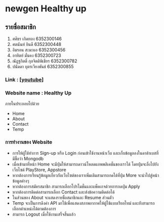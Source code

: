 # newgen Healthy up
## รายชื่อสมาชิก
1. ศศิธร เกิดทอง 6352300146
2. ศตนันท์ ยินดี 6352300448
3. อิมรอน สะมะแอ 6352300456
4. อาทิตย์ มั่นคง 6352300723
5. ณัฏฐกิตติ์ กุลจิตติพิเชียร 6352300782 
6. ปนัดดา บุตรเวียงพันธ์ 6352300855

### Link : [[youtube](https://www.youtube.com/watch?v=sVTy_wmn5SU)]

### Website name : Healthy Up
ภายในประกอบไปด้วย
- Home
- About
- Contact
- Temp

### การทำงานของ Website
- การให้ผู้ใช้ทำการ Sign-up หรือ Login ก่อนเข้าใช้งานหน้าเว็บ และเก็บข้อมูลลงในดาต้าเบสที่มีชื่อว่า Mongodb
- เมื่อเข้ามาที่หน้า Home จะมีปุ่มให้สามารถดาวน์โหลดแอพพลิเคชั่นของเราได้ โดยปุ่มจะลิ้งไปยังเว็บไซต์ PlayStore, Appstore
- หากต้องการเรียนรู้ข้อมูลเกี่ยวกับเว็บไซต์ของเราเพิ่มเติมสามารถกดได้ที่ปุ่ม More จะนำไปสู่หน้าข้อมูลต่างๆ
- หากต้องการสมัครสมาชิก สามารถเลือกโปรโมชั่นและแพ็คเกจด้วยการกดปุ่ม Apply 
- หากต้องการติดต่อสามารถเลือก Contact และส่งข้อความติดต่อได้
- ในส่วนของ About จะแสดงรายชื่อสมาชิกและ Resume ส่วนตัว
- Temp จะเป็นการดึงค่า API มาใช้เพื่อแสดงสภาพอากาศให้ผู้ใช้แบบเรียลไทม์ และยังสามารถเลือกตำแหน่งได้ตามต้องการ
- สามารถ Logout เมื่อใช้งานเสร็จสิ้นแล้ว
